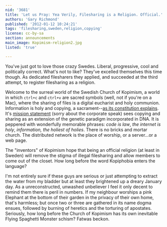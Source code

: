 ```yaml
---
nid: '3681'
title: 'Let us Pray: Yea Verily, Filesharing is a Religion. Official.'
authors: 'Gary Richmond'
published: '2012-01-12 10:24:21'
tags: 'filesharing,sweden,religion,copying'
license: cc-by-sa
section: announcements
main_image: Kopimism-religion2.jpg
listed: 'true'

---
```

You've just got to love those crazy Swedes. Liberal, progressive, cool and politically correct. What's not to like? They've excelled themselves this time though. As dedicated filesharers they applied, and succeeded at the third attempt, to register filesharing as a religion. 

Welcome to the surreal world of the Swedish Church of Kopimism, a world in which `ctrl+c` and `ctrl+v` are sacred symbols (well, not if you're on a Mac), where the sharing of files is a digital eucharist and holy communion. Information is holy and copying, a sacrament--[as its constitution explains](http://kopimistsamfundet.us/kopimist-constitution-english/). It's [mission statement](http://kopimistsamfundet.us/) (sorry about the corporate speak) sees copying and sharing as an extension of the genetic paradigm incorporated in DNA. It is peppered with wonderfully memorable phrases: _code is law_, _the internet is holy_, _information, the holiest of holies_. There is no bricks and mortar church. The distributed network is the place of worship, or a server...or a web page.

The "inventors" of Kopimism hope that being an official religion (at least in Sweden) will remove the stigma of illegal filesharing and allow members to come out of the closet. How long before the word Kopiphobia enters the language? 

I'm not entirely sure if these guys are serious or just attempting to extract the water from my bladder but at least they brightened up a dreary January day. As a unreconstructed, unwashed unbeliever I feel it only decent to remind them there is peril in numbers. If my neighbour worships a pink Elephant at the bottom of their garden in the privacy of their own home, that's harmless; but once two or three are gathered in its name dogma ensues, followed by burning of heretics and the torturing of apostates. Seriously, how long before the Church of Kopimism has its own inevitable Flying Spaghetti Monster schism? Fatwas beckon.

